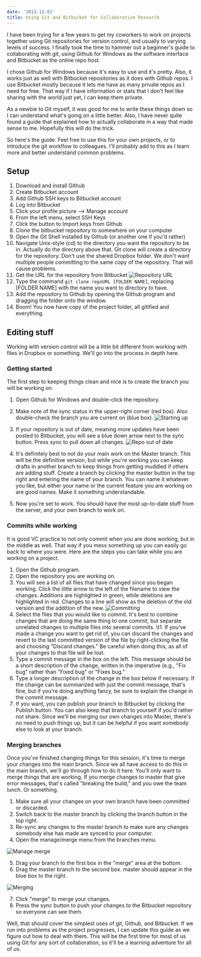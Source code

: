 ```yaml
---
date: '2013-12-01'
title: Using Git and Bitbucket for Collaborative Research
---
```


I have been trying for a few years to get my coworkers to work on projects
together using Git repositories for version control, and usually to varying
levels of success. I finally took the time to hammer out a beginner's guide to
collaborating with git, using Github for Windows as the software interface and
Bitbucket as the online repo host.

I chose Github for Windows because it's easy to use and it's pretty. Also, it
works just as well with Bitbucket repositories as it does with Github repos. I
use Bitbucket mostly because it lets me have as many private repos as I need for
free. That way if I have information or stats that I don't feel like sharing
with the world just yet, I can keep them private.

As a newbie to Git myself, it was good for me to write these things down so I
can understand what's going on a little better. Also, I have never quite found a
guide that explained how to actually collaborate in a way that made sense to
me. Hopefully this will do the trick.

So here's the guide. Feel free to use this for your own projects, or to
introduce the git workflow to colleagues. I'll probably add to this as I learn
more and better understand common problems.

<!-- more -->

## Setup

1. Download and install Github
2. Create Bitbucket account
3. Add Github SSH keys to Bitbucket account
  1. Log into Bitbucket
  2. Click your profile picture --> Manage account
  3. From the left menu, select SSH Keys
  4. Click the button to Import keys from Github
4. Clone the bitbucket repository to somewhere on your computer
  1. Open the Git Shell installed by Github (or another one if you'd rather)
  2. Navigate Unix-style (cd) to the directory you want the repository to be
  in. Actually do the directory above that. Git clone will create a directory
  for the repository. Don't use the shared Dropbox folder. We don't want
  multiple people committing to the same copy of the repository. That will cause
  problems.
  3. Get the URL for the repository from Bitbucket
  ![Repository URL](http://i.imgur.com/lWycXqt.png)
  3. Type the command `git clone repoURL [FOLDER NAME]`, replacing [FOLDER NAME]
     with the name you want to directory to have.
5. Add the repository to Github by opening the Github program and dragging the
   folder onto the window.
6. Boom! You now have copy of the project folder, all gitified and everything.

## Editing stuff
Working with version control will be a little bit different from working with
files in Dropbox or something. We'll go into the process in depth here.

### Getting started

The first step to keeping things clean and nice is to create the branch you will
be working on.

1. Open Github for Windows and double-click the repository.
2. Make note of the sync status in the upper-right corner (red box). Also
double-check the branch you are current on (blue box).
![Starting up](http://i.imgur.com/Svaoeyl.png)

3. If your repository is out of date, meaning more updates have been posted to
Bitbucket, you will see a blue down arrow next to the sync button. Press sync to
pull down all changes.  ![Repo out of date](http://i.imgur.com/nj1WRAG.png)

4. It's definitely best to not do your main work on the Master branch. This will
   be the definitive version, but while you're working you can keep drafts in
   another branch to keep things from getting muddled if others are adding
   stuff. Create a branch by clicking the master button in the top right and
   entering the name of your branch. You can name it whatever you like, but
   either your name or the current feature you are working on are good
   names. Make it something understandable.
5. Now you're set to work. You should have the most up-to-date stuff from the
   server, and your own branch to work on.

### Commits while working

It is good VC practice to not only commit when you are done working, but in the
middle as well. That way if you mess something up you can easily go back to
where you were. Here are the steps you can take while you are working on a
project.

1. Open the Github program.
2. Open the repository you are working on.
3. You will see a list of all files that have changed since you began
working. Click the little arrow to the left of the filename to view the
changes. Additions are highlighted in green, while deletions are highlighted in
red. Changes to a line will show as the deletion of the old version and the
addition of the new.  ![Committing](http://i.imgur.com/f8qwB8o.png)
4. Select the files that you would like to commit. It's best to combine changes
that are doing the same thing to one commit, but separate unrelated changes to
multiple files into several commits.  \t1. If you've made a change you want to
get rid of, you can discard the changes and revert to the last committed version
of the file by right-clicking the file and choosing "Discard changes." Be
careful when doing this, as all of your changes to that file will be lost.
5. Type a commit message in the box on the left. This message should be a short
   description of the change, written in the imperative (e.g., "Fix bug"
   rather than "Fixed bug" or "Fixes bug."
6. Type a longer description of the change in the box below if necessary. If the
change can be summarized with just the commit message, that's fine, but if
you're doing anything fancy, be sure to explain the change in the commit
message.
7. If you want, you can publish your branch to Bitbucket by clicking the Publish
   button. You can also keep that branch to yourself if you'd rather not
   share. Since we'll be merging our own changes into Master, there's no need to
   push things up, but it can be helpful if you want somebody else to look at
   your branch.

### Merging branches

Once you've finished changing things for this session, it's time to merge your
changes into the main branch. Since we all have access to do this in the main
branch, we'll go through how to do it here. You'll only want to merge things
that are working. If you merge changes to master that give error messages,
that's called "breaking the build," and you owe the team lunch. Or something.

1. Make sure all your changes on your own branch have been committed or
   discarded.
2. Switch back to the master branch by clicking the branch button in the top
   right.
3. Re-sync any changes to the master branch to make sure any changes somebody
   else has made are synced to your computer.
4. Open the manage/merge menu from the branches menu.

![Manage merge](http://i.imgur.com/2Iy6UuF.png)

5. Drag your branch to the first box in the "merge" area at the bottom.
6. Drag the master branch to the second box. master should appear in the blue
   box to the right.

![Merging](http://i.imgur.com/o5NpTt8.png)

7. Click "merge" to merge your changes.
8. Press the sync button to push your changes to the Bitbucket repository so
   everyone can see them.

Well, that should cover the simplest uses of git, Github, and Bitbucket. If we
run into problems as the project progresses, I can update this guide as we
figure out how to deal with them. This will be the first time for most of us
using Git for any sort of collaboration, so it'll be a learning adventure for
all of us.